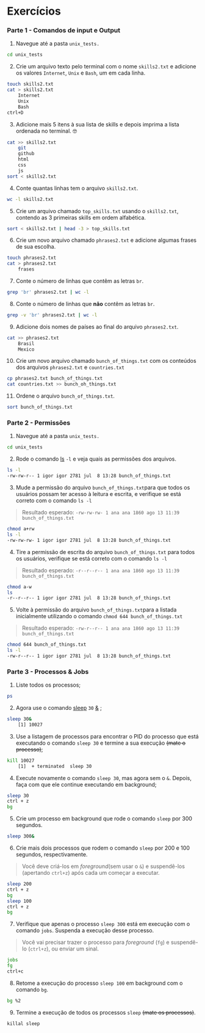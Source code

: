 # Exercícios

### Parte 1 - Comandos de input e Output

1. Navegue até a pasta `unix_tests.`

```bash
cd unix_tests
```

2. Crie um arquivo texto pelo terminal com o nome `skills2.txt` e adicione os valores `Internet`, `Unix` e `Bash`, um em cada linha.

```bash
touch skills2.txt
cat > skills2.txt
	Internet
	Unix
	Bash
ctrl+D
```

3. Adicione mais 5 itens à sua lista de skills e depois imprima a lista ordenada no terminal. 🤓

```bash
cat >> skills2.txt
	git
	github
	html
	css
	js
sort < skills2.txt
```

4. Conte quantas linhas tem o arquivo `skills2.txt`.

```bash
wc -l skills2.txt
```

5. Crie um arquivo chamado `top_skills.txt` usando o `skills2.txt`, contendo as 3 primeiras skills em ordem alfabética.

```bash
sort < skills2.txt | head -3 > top_skills.txt
```

6. Crie um novo arquivo chamado `phrases2.txt` e adicione algumas frases de sua escolha.

```bash
touch phrases2.txt
cat > phrases2.txt
	frases
```

7. Conte o número de linhas que contêm as letras `br`.

```bash
grep 'br' phrases2.txt | wc -l
```

8. Conte o número de linhas que **não** contêm as letras `br`.

```bash
grep -v 'br' phrases2.txt | wc -l
```

9. Adicione dois nomes de países ao final do arquivo `phrases2.txt`.

```bash
cat >> phrases2.txt
	Brasil
	Mexico
```

10. Crie um novo arquivo chamado `bunch_of_things.txt` com os conteúdos dos arquivos `phrases2.txt` e `countries.txt`

```bash
cp phrases2.txt bunch_of_things.txt
cat countries.txt >> bunch_oh_things.txt
```

11. Ordene o arquivo `bunch_of_things.txt`.

```bash
sort bunch_of_things.txt
```

### Parte 2 - Permissões

1. Navegue até a pasta `unix_tests.`

```bash
cd unix_tests
```

2. Rode o comando [ls](https://linux.die.net/man/1/ls) `-l` e veja quais as permissões dos arquivos.

```bash
ls -l
-rw-rw-r-- 1 igor igor 2781 jul  8 13:28 bunch_of_things.txt
```

3. Mude a permissão do arquivo `bunch_of_things.txt`para que todos os usuários possam ter acesso à leitura e escrita, e verifique se está correto com o comando `ls -l`

> Resultado esperado: `-rw-rw-rw- 1 ana ana 1860 ago 13 11:39 bunch_of_things.txt`
> 

```bash
chmod a+rw
ls -l
-rw-rw-rw- 1 igor igor 2781 jul  8 13:28 bunch_of_things.txt
```

4. Tire a permissão de escrita do arquivo `bunch_of_things.txt` para todos os usuários, verifique se está correto com o comando `ls -l`

> Resultado esperado: `-r--r--r-- 1 ana ana 1860 ago 13 11:39 bunch_of_things.txt`
> 

```bash
chmod a-w
ls 
-r--r--r-- 1 igor igor 2781 jul  8 13:28 bunch_of_things.txt
```

5. Volte à permissão do arquivo `bunch_of_things.txt`para a listada inicialmente utilizando o comando `chmod 644 bunch_of_things.txt`

> Resultado esperado: `-rw-r--r-- 1 ana ana 1860 ago 13 11:39 bunch_of_things.txt`
> 

```bash
chmod 644 bunch_of_things.txt
ls -l
-rw-r--r-- 1 igor igor 2781 jul  8 13:28 bunch_of_things.txt
```

### Parte 3 - Processos & Jobs

1. Liste todos os processos;

```bash
ps
```

2. Agora use o comando [sleep](https://linux.die.net/man/3/sleep) `30` [&](https://linuxhandbook.com/run-process-background/) ;

```bash
sleep 30&
	[1] 10027
```

3. Use a listagem de processos para encontrar o PID do processo que está executando o comando `sleep 30` e termine a sua execução ~~(mate o processo)~~;

```bash
kill 10027
	[1]  + terminated  sleep 30
```

4. Execute novamente o comando `sleep 30`, mas agora sem o `&`. Depois, faça com que ele continue executando em background;

```bash
sleep 30
ctrl + z
bg
```

5. Crie um processo em background que rode o comando `sleep` por 300 segundos.

```bash
sleep 300&
```

6. Crie mais dois processos que rodem o comando `sleep` por 200 e 100 segundos, respectivamente.

> Você deve criá-los em *foreground*(sem usar o `&`) e suspendê-los (apertando `ctrl+z`) após cada um começar a executar.
> 

```bash
sleep 200
ctrl + z
bg
sleep 100
ctrl + z
bg
```

7. Verifique que apenas o processo `sleep 300` está em execução com o comando `jobs`. Suspenda a execução desse processo.

> Você vai precisar trazer o processo para *foreground* (`fg`) e suspendê-lo (`ctrl+z`), ou enviar um sinal.
> 

```bash
jobs
fg
ctrl+c
```

8. Retome a execução do processo `sleep 100` em background com o comando `bg`.

```bash
bg %2
```

9. Termine a execução de todos os processos `sleep` ~~(mate os processos)~~.

```bash
killal sleep
```
